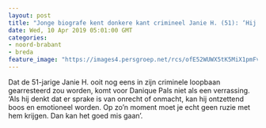 ```yaml
---
layout: post
title: "Jonge biografe kent donkere kant crimineel Janie H. (51): ‘Hij was kwaad en wanhopig’"
date: Wed, 10 Apr 2019 05:01:00 GMT
categories: 
- noord-brabant 
- breda 
feature_image: "https://images4.persgroep.net/rcs/ofE52WUWX5tK5MiX1pmFvjuzhvY/diocontent/145205075/_fitwidth/400/?appId=21791a8992982cd8da851550a453bd7f&quality=0.7"
---
```


Dat de 51-jarige Janie H. ooit nog eens in zijn criminele loopbaan gearresteerd zou worden, komt voor Danique Pals niet als een verrassing. ‘Als hij denkt dat er sprake is van onrecht of onmacht, kan hij ontzettend boos en emotioneel worden. Op zo’n moment moet je echt geen ruzie met hem krijgen. Dan kan het goed mis gaan’.
